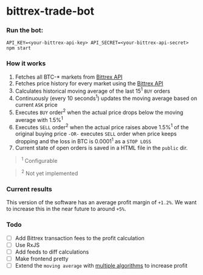 # bittrex-trade-bot


### Run the bot:
`API_KEY=<your-bittrex-api-key> API_SECRET=<your-bittrex-api-secret> npm start`

### How it works
1. Fetches all BTC-* markets from [Bittrex API](https://bittrex.com/api/v1.1/public/getmarketsummaries)
2. Fetches price history for every market using the [Bittrex API](https://bittrex.com/api/v1.1/public/getmarkethistory?market=BTC-ETH)
3. Calculates historical moving average of the last 15<sup>1</sup> `BUY` orders
4. Continuously (every 10 seconds<sup>1</sup>) updates the moving average based on current `ASK` price
5. Executes `BUY` order<sup>2</sup> when the actual price drops below the moving average with 1.5%<sup>1</sup>
6. Executes `SELL` order<sup>2</sup> when the actual price raises above 1.5%<sup>1</sup> of the original buying price `-OR-` executes `SELL` order when price keeps dropping and the loss in BTC is 0.0001<sup>1</sup> as a `STOP LOSS`
7. Current state of open orders is saved in a HTML file in the `public` dir.

> <sup>1</sup> Configurable

> <sup>2</sup> Not yet implemented

### Current results
This version of the software has an average profit margin of `+1.2%`. We want to increase this in the near future to around `+5%`.

### Todo
- [ ] Add Bittrex transaction fees to the profit calculation
- [ ] Use RxJS
- [ ] Add feeds to diff calculations
- [ ] Make frontend pretty
- [ ] Extend the `moving average` with [multiple algorithms](https://github.com/oransel/node-talib) to increase profit